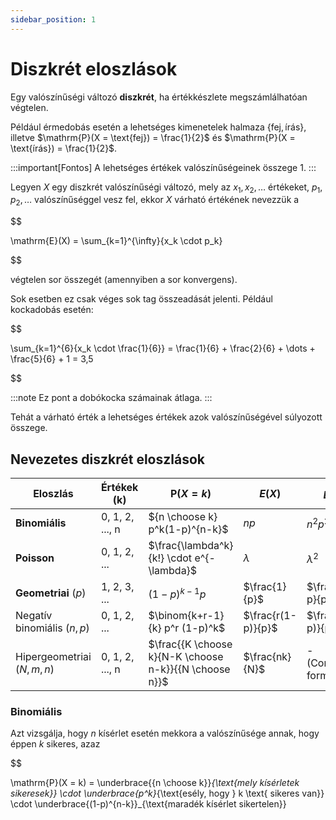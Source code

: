 ```yaml
---
sidebar_position: 1
---
```


# Diszkrét eloszlások

Egy valószínűségi változó **diszkrét**, ha értékkészlete megszámlálhatóan végtelen.

Például érmedobás esetén a lehetséges kimenetelek halmaza $\left\lbrace \text{fej}, \text{írás} \right\rbrace$, illetve
$\mathrm{P}(X = \text{fej}) = \frac{1}{2}$ és $\mathrm{P}(X = \text{írás}) = \frac{1}{2}$.

:::important[Fontos]
A lehetséges értékek valószínűségeinek összege 1.
:::

Legyen $X$ egy diszkrét valószínűségi változó, mely az $x_1,x_2,\dots$ értékeket, $p_1,p_2,\dots$ valószínűséggel vesz
fel, ekkor $X$ várható értékének nevezzük a

$$

\mathrm{E}(X) = \sum_{k=1}^{\infty}{x_k \cdot p_k}

$$

végtelen sor összegét (amennyiben a sor konvergens).

Sok esetben ez csak véges sok tag összeadását jelenti. Például kockadobás esetén:

$$

\sum_{k=1}^{6}{x_k \cdot \frac{1}{6}} = \frac{1}{6} + \frac{2}{6} + \dots + \frac{5}{6} + 1 = 3,5

$$

:::note
Ez pont a dobókocka számainak átlaga.
:::

Tehát a várható érték a lehetséges értékek azok valószínűségével súlyozott összege.

## Nevezetes diszkrét eloszlások

| Eloszlás                    | Értékek (k)     | $\mathrm{P}(X = k)$                                    | $E(X)$             | $D^2X$               |
|-----------------------------|-----------------|--------------------------------------------------------|--------------------|----------------------|
| **Binomiális**              | 0, 1, 2, ..., n | ${n \choose k} p^k(1-p)^{n-k}$                         | $np$               | $n^2p^2$             |
| **Poisson**                 | 0, 1, 2, ...    | $\frac{\lambda^k}{k!} \cdot e^{-\lambda}$              | $\lambda$          | $\lambda^2$          |
| **Geometriai** $(p)$        | 1, 2, 3, ...    | $(1-p)^{k-1}p$                                         | $\frac{1}{p}$      | $\frac{1-p}{p^2}$    |
| Negatív binomiális $(n, p)$ | 0, 1, 2, ...    | $\binom{k+r-1}{k} p^r (1-p)^k$                         | $\frac{r(1-p)}{p}$ | $\frac{r(1-p)}{p^2}$ |
| Hipergeometriai $(N, m, n)$ | 0, 1, 2, ..., n | $\frac{{K \choose k}{N-K \choose n-k}}{{N \choose n}}$ | $\frac{nk}{N}$     | - (Complex formula)  |

### Binomiális

Azt vizsgálja, hogy $n$ kísérlet esetén mekkora a valószínűsége annak, hogy éppen $k$ sikeres, azaz

$$

\mathrm{P}(X = k) = \underbrace{{n \choose k}}_{\text{mely kísérletek sikeresek}} \cdot
\underbrace{p^k}_{\text{esély, hogy } k \text{ sikeres van}} \cdot \underbrace{(1-p)^{n-k}}_{\text{maradék kísérlet sikertelen}}
